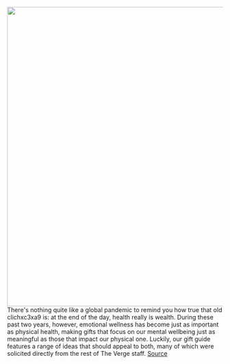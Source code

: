 <img src='https://cdn.vox-cdn.com/thumbor/EmGyEIRVwX3wut4xf2JQdr0MKY0=/0x0:2048x1367/1200x480/filters:focal(861x521:1187x847)/cdn.vox-cdn.com/uploads/chorus_image/image/70187362/Fitness.0.jpg' width='700px' /><br/>
There's nothing quite like a global pandemic to remind you how true that old clichxc3xa9 is: at the end of the day, health really is wealth. During these past two years, however, emotional wellness has become just as important as physical health, making gifts that focus on our mental wellbeing just as meaningful as those that impact our physical one. Luckily, our gift guide features a range of ideas that should appeal to both, many of which were solicited directly from the rest of The Verge staff.
<a href='https://www.theverge.com/22746889/fitness-wellness-holiday-gift-guide-2021-fitness-trackers-watches'> Source <a/>